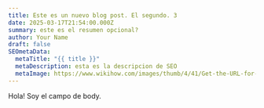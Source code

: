 ```yaml
---
title: Este es un nuevo blog post. El segundo. 3
date: 2025-03-17T21:54:00.000Z
summary: este es el resumen opcional?
author: Your Name
draft: false
SEOmetaData:
  metaTitle: "{{ title }}"
  metaDescription: esta es la descripcion de SEO
  metaImage: https://www.wikihow.com/images/thumb/4/41/Get-the-URL-for-Pictures-Draft-Step-1.jpg/v4-460px-Get-the-URL-for-Pictures-Draft-Step-1.jpg
---
```

Hola! Soy el campo de body.
